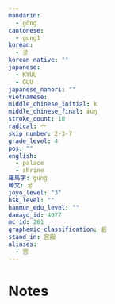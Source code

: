 ```yaml
---
mandarin:
  - gōng
cantonese:
  - gung1
korean:
  - 궁
korean_native: ""
japanese:
  - KYUU
  - GUU
japanese_nanori: ""
vietnamese:
middle_chinese_initial: k
middle_chinese_final: ɨuŋ
stroke_count: 10
radical: 宀
skip_number: 2-3-7
grade_level: 4
pos: ""
english:
  - palace
  - shrine
羅馬字: gung
韓文: 궁
joyo_level: "3"
hsk_level: ""
hanmun_edu_level: ""
danayo_id: 4077
mc_id: 261
graphemic_classification: 躳
stand_in: 宮殿
aliases:
  - 宫
---
```


# Notes
